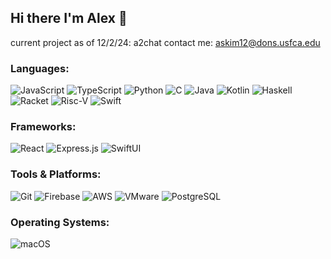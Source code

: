 ## Hi there I'm Alex 👋
current project as of 12/2/24: a2chat
contact me: askim12@dons.usfca.edu

### Languages:  
![JavaScript](https://img.shields.io/badge/-JavaScript-F7DF1E?style=flat&logo=javascript&logoColor=black)
![TypeScript](https://img.shields.io/badge/-TypeScript-007ACC?style=flat&logo=typescript&logoColor=white)
![Python](https://img.shields.io/badge/-Python-3776AB?style=flat&logo=python&logoColor=white)
![C](https://img.shields.io/badge/-C-A8B9CC?style=flat&logo=c&logoColor=white)
![Java](https://img.shields.io/badge/-Java-007396?style=flat&logo=java&logoColor=white)
![Kotlin](https://img.shields.io/badge/-Kotlin-0095D5?style=flat&logo=kotlin&logoColor=white)
![Haskell](https://img.shields.io/badge/-Haskell-5D4F85?style=flat&logo=haskell&logoColor=white)
![Racket](https://img.shields.io/badge/-Racket-9F1D20?style=flat&logoColor=white)
![Risc-V](https://img.shields.io/badge/-Risc--V-0F2D8C?style=flat&logoColor=white)
![Swift](https://img.shields.io/badge/-Swift-FA7343?style=flat&logo=swift&logoColor=white)

### Frameworks:  
![React](https://img.shields.io/badge/-React-61DAFB?style=flat&logo=react&logoColor=black)
![Express.js](https://img.shields.io/badge/-Express.js-000000?style=flat&logo=express&logoColor=white)
![SwiftUI](https://img.shields.io/badge/-SwiftUI-FA7343?style=flat&logo=swift&logoColor=white)

### Tools & Platforms:  
![Git](https://img.shields.io/badge/-Git-F05032?style=flat&logo=git&logoColor=white)
![Firebase](https://img.shields.io/badge/-Firebase-FFCA28?style=flat&logo=firebase&logoColor=black)
![AWS](https://img.shields.io/badge/-AWS-232F3E?style=flat&logo=amazon-aws&logoColor=white)
![VMware](https://img.shields.io/badge/-VMware-607078?style=flat&logo=vmware&logoColor=white)
![PostgreSQL](https://img.shields.io/badge/-PostgreSQL-4169E1?style=flat&logo=postgresql&logoColor=white)

### Operating Systems:  
![macOS](https://img.shields.io/badge/-macOS-000000?style=flat&logo=apple&logoColor=white)


